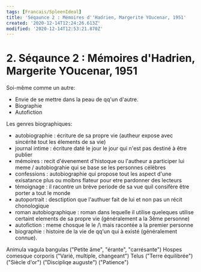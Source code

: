```yaml
---
tags: [Francais/SpleenIdeal]
title: 'Séqaunce 2 : Mémoires d''Hadrien, Margerite YOucenar, 1951'
created: '2020-12-14T12:24:26.613Z'
modified: '2020-12-14T12:53:21.870Z'
---
```


# 2. Séqaunce 2 : Mémoires d'Hadrien, Margerite YOucenar, 1951 

Soi-même comme un autre:
- Envie de se mettre dans la peau de qq'un d'autre. 
- Biographie 
- Autofiction 


Les genres biographiques:
- autobiographie : écriture de sa propre vie (autheur expose avec sincérité tout les élements de sa vie)  
- journal intime : écriture daté le jour le jour qui n'est pas destiné à être publier
- mémoires : recit d'évenement d'histoque ou l'autheur a participer lui meme / autobiograhie qui se base se les personnes célèbres
- confessions : autobiographie qui propose tout les aspect d'une exisatance plus ou moibns flateur pour etre pardonner des lecteurs 
- témoignage : il racontre un brève periode de sa vue quil consifère être porter a tout le monde
- autoportrait : desctiption que l'authuer fait de lui et non pas un récit chonologique
- roman autobiographique : roman dans lequelle il utilise queleques utilise certaint elements de sa propre vie (généralement a la 3ême personne) 
- autofiction : meme chosque le le /\ mais racontée a la premier personne 
- biographie : histoire de la vie de qq'un qui à existé (généralement connue).


Animula vagula bangulas ("Petite âme", "érante", "carrésante")
Hospes comesque corporis ("Varié, multiple, changeant")
Telus ("Terre équilibrée")
("Siècle d'or")
("Discipliqe auguste")
("Patience")

